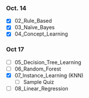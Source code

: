 ### Oct. 14
- [x] 02_Rule_Based
- [x] 03_Naïve_Bayes
- [x] 04_Concept_Learning
### Oct 17
- [ ] 05_Decision_Tree_Learning
- [ ] 06_Random_Forest
- [x] 07_Instance_Learning (KNN)
	- [ ] Sample Quiz
- [ ] 08_Linear_Regression